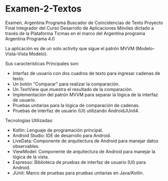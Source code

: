 # Examen-2-Textos
Examen, Argentina Programa
Buscador de Coincidencias de Texto
Proyecto Final Integrador del
Curso Desarrollo de Aplicaciones Móviles dictado a través de la
Plataforma Ticmas en el marco del Argentina programa
Argentina Programa 4.0

La aplicación es de un solo activity que sigue el patrón MVVM (Modelo-Vista-Vista Modelo).

 Sus características Principales son:

- Interfaz de usuario con dos cuadros de texto para ingresar cadenas de texto.
- Un botón "Comparar" para realizar la comparación.
- Un TextView que muestra el resultado de la comparación.
- Implementación del patrón MVVM para separar la lógica de la interfaz de usuario.
- Pruebas unitarias para la lógica de comparación de cadenas.
- Pruebas de interfaz de usuario (UI) utilizando AndroidJUnit4.

Tecnologías Utilizadas:

- Kotlin: Lenguaje de programación principal.
- Android Studio: IDE de desarrollo para Android.
- LiveData: Componente de arquitectura de Android para manejar datos observables.
- ViewModel: Componente de arquitectura de Android para manejar la lógica de la vista.
- Espresso: Biblioteca de pruebas de interfaz de usuario (UI) para Android.
- JUnit: Marco de pruebas para pruebas unitarias en Java/Kotlin.
